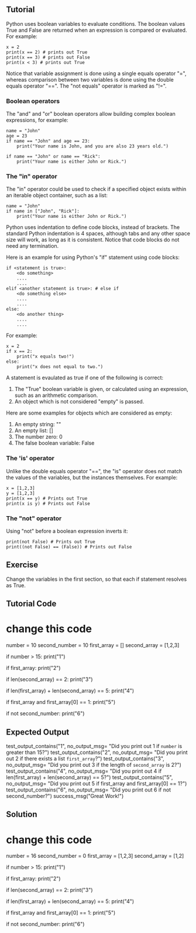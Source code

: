 Tutorial
--------

Python uses boolean variables to evaluate conditions. The boolean values True and False are returned when an expression is compared or evaluated. For example:

    x = 2
    print(x == 2) # prints out True
    print(x == 3) # prints out False
    print(x < 3) # prints out True

Notice that variable assignment is done using a single equals operator "=", whereas comparison between two variables is done using the double equals operator "==". The "not equals" operator is marked as "!=".

### Boolean operators

The "and" and "or" boolean operators allow building complex boolean expressions, for example:

    name = "John"
    age = 23
    if name == "John" and age == 23:
        print("Your name is John, and you are also 23 years old.")

    if name == "John" or name == "Rick":
        print("Your name is either John or Rick.")

### The "in" operator

The "in" operator could be used to check if a specified object exists within an iterable object container, such as a list:

    name = "John"
    if name in ["John", "Rick"]:
        print("Your name is either John or Rick.")

Python uses indentation to define code blocks, instead of brackets. The standard Python indentation is 4 spaces, although tabs and any other space size will work, as long as it is consistent. Notice that code blocks do not need any termination.

Here is an example for using Python's "if" statement using code blocks:

    if <statement is true>:
        <do something>
        ....
        ....
    elif <another statement is true>: # else if
        <do something else>
        ....
        ....
    else:
        <do another thing>
        ....
        ....

For example:

    x = 2
    if x == 2:
        print("x equals two!")
    else:
        print("x does not equal to two.")

A statement is evaulated as true if one of the following is correct:
1. The "True" boolean variable is given, or calculated using an expression, such as an arithmetic comparison.
2. An object which is not considered "empty" is passed.

Here are some examples for objects which are considered as empty:
1. An empty string: ""
2. An empty list: []
3. The number zero: 0
4. The false boolean variable: False

### The 'is' operator

Unlike the double equals operator "==", the "is" operator does not match the values of the variables, but the instances themselves. For example:

    x = [1,2,3]
    y = [1,2,3]
    print(x == y) # Prints out True
    print(x is y) # Prints out False

### The "not" operator

Using "not" before a boolean expression inverts it:

    print(not False) # Prints out True
    print((not False) == (False)) # Prints out False

Exercise
--------

Change the variables in the first section, so that each if statement resolves as True.

Tutorial Code
-------------

# change this code
number = 10
second_number = 10
first_array = []
second_array = [1,2,3]

if number > 15:
    print("1")

if first_array:
    print("2")

if len(second_array) == 2:
    print("3")

if len(first_array) + len(second_array) == 5:
    print("4")

if first_array and first_array[0] == 1:
    print("5")

if not second_number:
    print("6")

Expected Output
---------------

test_output_contains("1", no_output_msg= "Did you print out 1 if `number` is greater than 15?")
test_output_contains("2", no_output_msg= "Did you print out 2 if there exists a list `first_array`?")
test_output_contains("3", no_output_msg= "Did you print out 3 if the length of `second_array` is 2?")
test_output_contains("4", no_output_msg= "Did you print out 4 if len(first_array) + len(second_array) == 5?")
test_output_contains("5", no_output_msg= "Did you print out 5 if first_array and first_array[0] == 1?")
test_output_contains("6", no_output_msg= "Did you print out 6 if not second_number?")
success_msg("Great Work!")

Solution
--------

# change this code
number = 16
second_number = 0
first_array = [1,2,3]
second_array = [1,2]

if number > 15:
    print("1")

if first_array:
    print("2")

if len(second_array) == 2:
    print("3")

if len(first_array) + len(second_array) == 5:
    print("4")

if first_array and first_array[0] == 1:
    print("5")

if not second_number:
    print("6")
